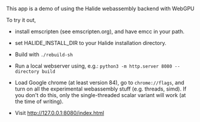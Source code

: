 This app is a demo of using the Halide webassembly backend with WebGPU

To try it out,

- install emscripten (see emscripten.org), and have emcc in your path.

- set HALIDE_INSTALL_DIR to your Halide installation directory.
  
- Build with `./rebuild-sh`

- Run a local webserver using, e.g.: `python3 -m http.server 8080 --directory build`

- Load Google chrome (at least version 84), go to `chrome://flags`, and turn on all the experimental webassembly stuff (e.g. threads, simd). If you don't do this, only the single-threaded scalar variant will work (at the time of writing).

- Visit http://127.0.0.1:8080/index.html

